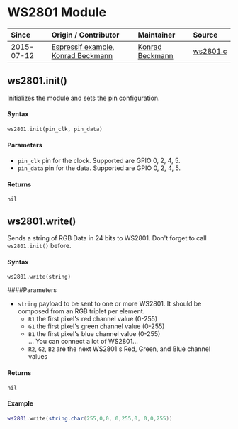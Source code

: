 # WS2801 Module
| Since  | Origin / Contributor  | Maintainer  | Source  |
| :----- | :-------------------- | :---------- | :------ |
| 2015-07-12 | [Espressif example](https://github.com/CHERTS/esp8266-devkit/blob/master/Espressif/examples/ESP8266/EspLightNode/user/ws2801.c), [Konrad Beckmann](https://github.com/kbeckmann) | [Konrad Beckmann](https://github.com/kbeckmann) | [ws2801.c](../../../app/modules/ws2801.c)|


## ws2801.init()
Initializes the module and sets the pin configuration.

#### Syntax
`ws2801.init(pin_clk, pin_data)`

#### Parameters
- `pin_clk` pin for the clock. Supported are GPIO 0, 2, 4, 5.
- `pin_data` pin for the data. Supported are GPIO 0, 2, 4, 5.

#### Returns
`nil`

## ws2801.write()
Sends a string of RGB Data in 24 bits to WS2801. Don't forget to call `ws2801.init()` before.

#### Syntax
`ws2801.write(string)`

####Parameters
- `string` payload to be sent to one or more WS2801.
  It should be composed from an RGB triplet per element.
    - `R1` the first pixel's red channel value (0-255)
    - `G1` the first pixel's green channel value (0-255)
    - `B1` the first pixel's blue channel value (0-255)<br />
    ... You can connect a lot of WS2801...
    - `R2`, `G2`, `B2` are the next WS2801's Red, Green, and Blue channel values

#### Returns
`nil`

#### Example
```lua
ws2801.write(string.char(255,0,0, 0,255,0, 0,0,255))
```
